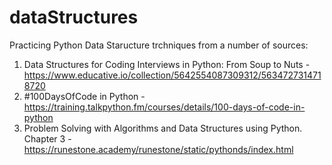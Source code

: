 # dataStructures

Practicing Python Data Staructure trchniques from a number of sources:
1. Data Structures for Coding Interviews in Python: From Soup to Nuts - https://www.educative.io/collection/5642554087309312/5634727314718720
2. #100DaysOfCode in Python - https://training.talkpython.fm/courses/details/100-days-of-code-in-python
3. Problem Solving with Algorithms and Data Structures using Python. Chapter 3 - https://runestone.academy/runestone/static/pythonds/index.html
